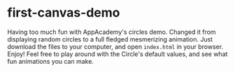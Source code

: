 first-canvas-demo
=================
Having too much fun with AppAcademy's circles demo. Changed it from displaying random circles 
to a full fledged mesmerizing animation. Just download the files to your computer, and open
`index.html` in your browser. Enjoy! Feel free to play around with the Circle's default values, 
and see what fun animations you can make.

